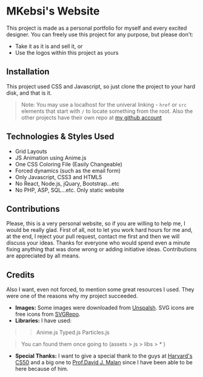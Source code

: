 # MKebsi's Website
This project is made as a personal portfolio for myself and every excited designer. You can freely use this project for any purpose, but please don't: 
- Take it as it is and sell it, or
- Use the logos within this project as yours

## Installation
This project used CSS and Javascript, so just clone the project to your hard disk, and that is it.
> Note: You may use a localhost for the univeral linking - `href` or `src` elements that start with `/` to locate something from the root. Also the other projects have their own repo at [my github account](https://github.com/alkebsi)

## Technologies & Styles Used
- Grid Layouts
- JS Animation using Anime.js
- One CSS Coloring File (Easily Changeable)
- Forced dynamics (such as the email form)
- Only Javascript, CSS3 and HTML5
- No React, Node.js, jQuary, Bootstrap...etc
- No PHP, ASP, SQL...etc. Only static website

## Contributions
Please, this is a very personal website, so if you are willing to help me, I would be really glad. First of all, not to let you work hard hours for me and, at the end, I reject your pull request, contact me first and then we will discuss your ideas. Thanks for everyone who would spend even a minute fixing anything that was done wrong or adding initiative ideas. Contributions are appreciated by all means.
<br>
## Credits 
Also I want, even not forced, to mention some great resources I used. They were one of the reasons why my project succeeded. 
- **Images:** Some images were downloaded from [Unspalsh](https://unsplash.com). SVG icons are free icons from [SVGRepo](https://svgrepo.com/).
- **Libraries:** I have used:
>>Anime.js
Typed.js
 Particles.js

>You can found them once going to (assets > js > libs > * )
-  **Special Thanks:** I want to give a special thank to the guys at [Harvard's CS50](https://github.com/cs50) and a big one to [Prof.David J. Malan](https://github.com/dmalan) since I have been able to be here because of him.
